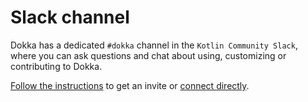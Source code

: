 # Slack channel

Dokka has a dedicated `#dokka` channel in the `Kotlin Community Slack`, where you can ask questions and chat 
about using, customizing or contributing to Dokka. 

[Follow the instructions](https://surveys.jetbrains.com/s3/kotlin-slack-sign-up)
to get an invite or [connect directly](https://kotlinlang.slack.com). 
